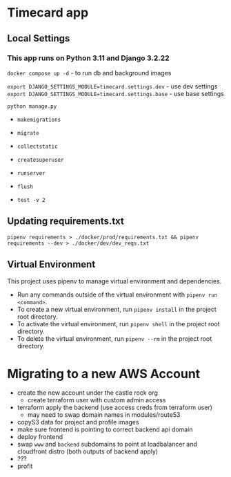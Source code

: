 # Timecard app

## Local Settings
### This app runs on Python 3.11 and Django 3.2.22  
`docker compose up -d` - to run db and background images

`export DJANGO_SETTINGS_MODULE=timecard.settings.dev` - use dev settings
`export DJANGO_SETTINGS_MODULE=timecard.settings.base` - use base settings

`python manage.py`
- `makemigrations`
- `migrate`
- `collectstatic`
- `createsuperuser`


- `runserver`


- `flush`
- `test -v 2`

## Updating requirements.txt
`pipenv requirements > ./docker/prod/requirements.txt && pipenv requirements --dev > ./docker/dev/dev_reqs.txt`

## Virtual Environment
This project uses pipenv to manage virtual environment and dependencies.  
- Run any commands outside of the virtual environment with `pipenv run <command>`.  
- To create a new virtual environment, run `pipenv install` in the project root directory.  
- To activate the virtual environment, run `pipenv shell` in the project root directory.  
- To delete the virtual environment, run `pipenv --rm` in the project root directory.  


# Migrating to a new AWS Account
- create the new account under the castle rock org
  - create terraform user with custom admin access
- terraform apply the backend (use access creds from terraform user)
  - may need to swap domain names in modules/route53
- copyS3 data for project and profile images
- make sure frontend is pointing to correct backend api domain
- deploy frontend
- swap `www` and `backend` subdomains to point at loadbalancer and cloudfront distro (both outputs of backend apply)
- ???
- profit
